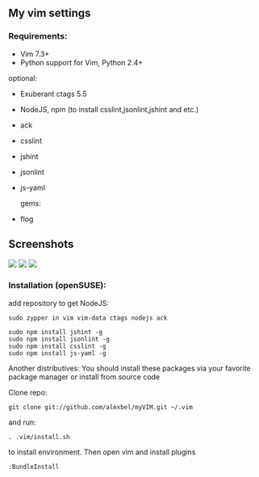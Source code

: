 ## My vim settings

### Requirements:
* Vim 7.3+
* Python support for Vim, Python 2.4+

optional:
* Exuberant ctags 5.5
* NodeJS, npm (to install csslint,jsonlint,jshint and etc.)
* ack
* csslint
* jshint
* jsonlint
* js-yaml

  gems:
* flog


## Screenshots
![](https://raw2.github.com/alexbel/myVIM/master/screenshots/snapshot1.png)
![](https://raw2.github.com/alexbel/myVIM/master/screenshots/snapshot2.png)
![](https://raw2.github.com/alexbel/myVIM/master/screenshots/snapshot3.png)

### Installation (openSUSE):
add repository to get NodeJS:

    sudo zypper in vim vim-data ctags nodejs ack

    sudo npm install jshint -g
    sudo npm install jsonlint -g
    sudo npm install csslint -g
    sudo npm install js-yaml -g

Another distributives:
You should install these packages via your favorite package manager or install from source code

Clone repo:

    git clone git://github.com/alexbel/myVIM.git ~/.vim

and run:

    . .vim/install.sh

to install environment.
Then open vim and install plugins


    :BundleInstall

